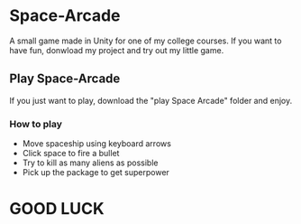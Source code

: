 # Space-Arcade
A small game made in Unity for one of my college courses. If you want to have fun, donwload my project and try out my little game.

## Play Space-Arcade
If you just want to play, download the "play Space Arcade" folder and enjoy.

### How to play
- Move spaceship using keyboard arrows
- Click space to fire a bullet
- Try to kill as many aliens as possible
- Pick up the package to get superpower

# GOOD LUCK
